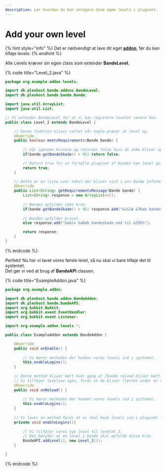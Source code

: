 ```yaml
---
description: Lær hvordan du kan integere dine egne levels i pluginet.
---
```


# Add your own level

{% hint style="info" %}
Det er nødvendigt at lave dit eget [**addon**](../create-addon.md), før du kan tilføje levels.
{% endhint %}

Alle Levels kræver sin egen class som extender **BandeLevel.**

{% code title="Level_2.java" %}
```java
package org.example.addon.levels;

import dk.plexhost.bande.addons.BandeLevel;
import dk.plexhost.bande.bande.Bande;

import java.util.ArrayList;
import java.util.List;

// Vi extender BandeLevel for at vi kan registere levelet senere hen.
public class Level_2 extends BandeLevel {

    // Denne funktion bliver callet når nogle prøver at level op.
    @Override
    public boolean meetsRequirements(Bande bande) {
        
        // Går igennem kravene og returner false hvis de ikke bliver opfyldt.
        if(bande.getBandeSkade() > 95) return false;

        // Return true for at fortælle pluginet af banden kan level op.
        return true;
    }

    // Dette er en liste over tekst der bliver vist i ens Bande Information GUI.
    @Override
    public List<String> getRequirementsMessage(Bande bande) {
        List<String> response = new ArrayList<>();
        
        // Banden opfylder ikke krav.
        if(bande.getBandeSkade() > 95) response.add("&c&l✘ &7Køb bandeskade ned til &c95%");
        
        // Banden opfylder kravet.
        else response.add("&a&l✔ &aKøb bandeskade ned til &295%");

        return response;
    }
}
```
{% endcode %}

Perfekt! Nu har vi lavet vores første level, så nu skal vi bare tilføje det til systemet.\
Det gør vi ved at brug af **BandeAPI** classen.

{% code title="ExampleAddon.java" %}
```java
package org.example.addon;

import dk.plexhost.bande.addon.BandeAddon;
import dk.plexhost.bande.BandeAPI;
import org.bukkit.Bukkit;
import org.bukkit.event.EventHandler;
import org.bukkit.event.Listener;

import org.example.addon.levels.*;

public class ExampleAddon extends BandeAddon {

    @Override
    public void onEnable() {
        
        // Vi kører methoden der hooker vores levels ind i systemet.
        this.enableLogins();
    }
    
    // Denne method bliver kørt hver gang at /bande reload bliver kørt.
    // Vi tilføjer levelsne igen, fordi at de bliver fjernet under en reload.
    @Override
    public void onReload() {
        
        // Vi kører methoden der hooker vores levels ind i systemet.
        this.enableLogins();
    }
    
    // Vi laver en method fordi at vi skal hook levels ind i pluginet flere gange.
    private void enableLogins(){
    
        // Vi tilføjer vores nye level til levelet 2.
        // Det betyder at en level 1 bande skal opfylde disse krav.
        BandeAPI.addLevel(2, new Level_2());
    }

}

```
{% endcode %}

